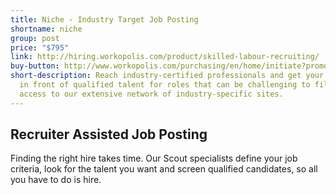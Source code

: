 ```yaml
---
title: Niche - Industry Target Job Posting
shortname: niche
group: post
price: "$795"
link: http://hiring.workopolis.com/product/skilled-labour-recruiting/
buy-button: http://www.workopolis.com/purchasing/en/home/initiate?promoCode=2NCA7&Reset=True
short-description: Reach industry-certified professionals and get your job posting
  in front of qualified talent for roles that can be challenging to fill through with
  access to our extensive network of industry-specific sites.
---
```


## Recruiter Assisted Job Posting

Finding the right hire takes time. Our Scout specialists define your job criteria, look for the talent you want and screen qualified candidates, so all you have to do is hire.
